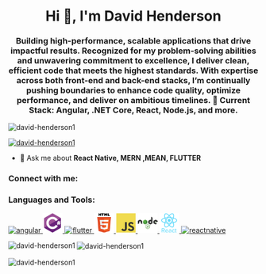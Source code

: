 <h1 align="center">Hi 👋, I'm David Henderson</h1>


<h3 align="center">Building high-performance, scalable applications that drive impactful results. Recognized for my problem-solving abilities and unwavering commitment to excellence, I deliver clean, efficient code that meets the highest standards. With expertise across both front-end and back-end stacks, I’m continually pushing boundaries to enhance code quality, optimize performance, and deliver on ambitious timelines. 💼 Current Stack: Angular, .NET Core, React, Node.js, and more.</h3>

<p align="left"> <img src="https://komarev.com/ghpvc/?username=david-henderson1&label=Profile%20views&color=0e75b6&style=flat" alt="david-henderson1" /> </p>

<p align="left"> <a href="https://github.com/ryo-ma/github-profile-trophy"><img src="https://github-profile-trophy.vercel.app/?username=david-henderson1" alt="david-henderson1" /></a> </p>

- 💬 Ask me about **React Native, MERN ,MEAN, FLUTTER**

<h3 align="left">Connect with me:</h3>
<p align="left">
</p>

<h3 align="left">Languages and Tools:</h3>
<p align="left"> <a href="https://angular.io" target="_blank" rel="noreferrer"> <img src="https://angular.io/assets/images/logos/angular/angular.svg" alt="angular" width="40" height="40"/> </a> <a href="https://www.w3schools.com/cs/" target="_blank" rel="noreferrer"> <img src="https://raw.githubusercontent.com/devicons/devicon/master/icons/csharp/csharp-original.svg" alt="csharp" width="40" height="40"/> </a> <a href="https://flutter.dev" target="_blank" rel="noreferrer"> <img src="https://www.vectorlogo.zone/logos/flutterio/flutterio-icon.svg" alt="flutter" width="40" height="40"/> </a> <a href="https://www.w3.org/html/" target="_blank" rel="noreferrer"> <img src="https://raw.githubusercontent.com/devicons/devicon/master/icons/html5/html5-original-wordmark.svg" alt="html5" width="40" height="40"/> </a> <a href="https://developer.mozilla.org/en-US/docs/Web/JavaScript" target="_blank" rel="noreferrer"> <img src="https://raw.githubusercontent.com/devicons/devicon/master/icons/javascript/javascript-original.svg" alt="javascript" width="40" height="40"/> </a> <a href="https://nodejs.org" target="_blank" rel="noreferrer"> <img src="https://raw.githubusercontent.com/devicons/devicon/master/icons/nodejs/nodejs-original-wordmark.svg" alt="nodejs" width="40" height="40"/> </a> <a href="https://reactjs.org/" target="_blank" rel="noreferrer"> <img src="https://raw.githubusercontent.com/devicons/devicon/master/icons/react/react-original-wordmark.svg" alt="react" width="40" height="40"/> </a> <a href="https://reactnative.dev/" target="_blank" rel="noreferrer"> <img src="https://reactnative.dev/img/header_logo.svg" alt="reactnative" width="40" height="40"/> </a> </p>

<p><img align="left" src="https://github-readme-stats.vercel.app/api/top-langs?username=david-henderson1&show_icons=true&locale=en&layout=compact" alt="david-henderson1" /></p>

<p>&nbsp;<img align="center" src="https://github-readme-stats.vercel.app/api?username=david-henderson1&show_icons=true&locale=en" alt="david-henderson1" /></p>

<p><img align="center" src="https://github-readme-streak-stats.herokuapp.com/?user=david-henderson1&" alt="david-henderson1" /></p>
